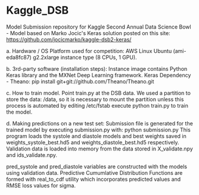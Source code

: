 # Kaggle_DSB
Model Submission repository for Kaggle Second Annual Data Science Bowl - Model based on Marko Jocic's Keras solution posted on this site: 
https://github.com/jocicmarko/kaggle-dsb2-keras/



a. Hardware / OS Platform used for competition: AWS Linux Ubuntu (ami-eda8fc87) g2.2xlarge instance type (8 CPUs, 1 GPU).

b. 3rd-party software (installation steps): Instance image contains Python Keras library and the MXNet Deep Learning framework.
  Keras Dependency - Theano: pip install git+git://github.com/Theano/Theano.git

c. How to train model.  Point train.py at the DSB data.  We used a partition to store the data: /data, so it is necessary to mount the partition unless this process is automated by editing /etc/fstab
execute python train.py to train the model.

d. Making predictions on a new test set:
  Submission file is generated for the trained model by executing submission.py with:
   python submission.py
   This program loads the systole and diastole models and best weights saved in weights_systole_best.hd5 and
   weights_diastole_best.hd5 respectively.  Validation data is loaded into memory from the data stored in X_validate.npy and        ids_validate.npy.
   
   pred_systole and pred_diastole variables are constructed with the models using validation data.  Predictive Cumumlative Distribution Functions are formed with real_to_cdf utility which incorporates
   predicted values and RMSE loss values for sigma.  
    
